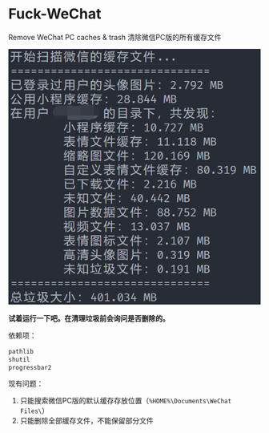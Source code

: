 # Fuck-WeChat

Remove WeChat PC caches &amp; trash 清除微信PC版的所有缓存文件

![Demo](demo.png)

**试着运行一下吧。在清理垃圾前会询问是否删除的。**

依赖项：
```
pathlib
shutil
progressbar2
```

现有问题：
1. 只能搜索微信PC版的默认缓存存放位置（`%HOME%\Documents\WeChat Files\`）
2. 只能删除全部缓存文件，不能保留部分文件
